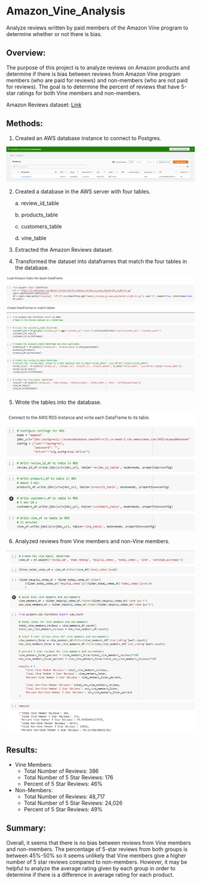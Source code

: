 # Amazon_Vine_Analysis
Analyze reviews written by paid members of the Amazon Vine program to determine whether or not there is bias.

## Overview:
The purpose of this project is to analyze reviews on Amazon products and determine if there is bias between reviews from Amazon Vine program members (who are paid for reviews) and non-members (who are not paid for reviews). The goal is to determine the percent of reviews that have 5-star ratings for both Vine members and non-members.


Amazon Reviews dataset: [Link](https://s3.amazonaws.com/amazon-reviews-pds/tsv/amazon_reviews_us_Lawn_and_Garden_v1_00.tsv.gz)

## Methods:
1)	Created an AWS database instance to connect to Postgres.
<img src="https://github.com/eoweed/Amazon_Vine_Analysis/blob/main/Images/AWSdatabase.png"/>

2)	Created a database in the AWS server with four tables.

    a.	review_id_table

    b.	products_table

    c.	customers_table
    
    d.	vine_table

3)	Extracted the Amazon Reviews dataset.

4)	Transformed the dataset into dataframes that match the four tables in the database.
<img src="https://github.com/eoweed/Amazon_Vine_Analysis/blob/main/Images/CreateTables.png"/>

5)	Wrote the tables into the database.
<img src="https://github.com/eoweed/Amazon_Vine_Analysis/blob/main/Images/WriteTables_to_Database.png"/>

6)	Analyzed reviews from Vine members and non-Vine members.
<img src="https://github.com/eoweed/Amazon_Vine_Analysis/blob/main/Images/Vine_vs_NonVine_Results.png"/>


## Results:
* Vine Members:
   * Total Number of Reviews: 386
   * Total Number of 5 Star Reviews: 176
   * Percent of 5 Star Reviews: 46%
* Non-Members:
   * Total Number of Reviews: 48,717
   * Total Number of 5 Star Reviews: 24,026
   * Percent of 5 Star Reviews: 49%


## Summary:
Overall, it seems that there is no bias between reviews from Vine members and non-members. The percentage of 5-star reviews from both groups is between 45%-50% so it seems unlikely that Vine members give a higher number of 5 star reviews compared to non-members. However, it may be helpful to analyze the average rating given by each group in order to determine if there is a difference in average rating for each product.

